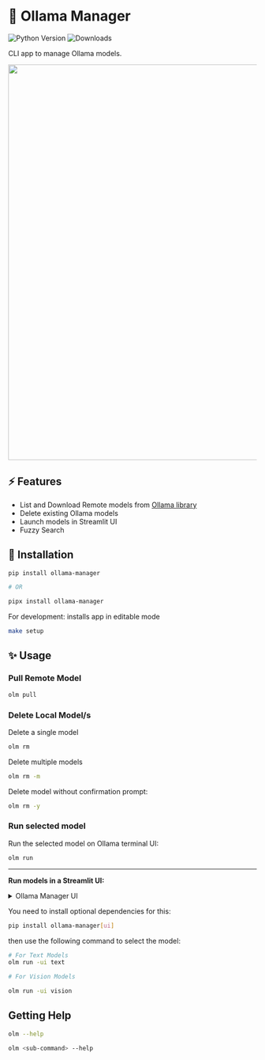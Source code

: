 # 🦙 Ollama Manager

![Python Version](https://img.shields.io/badge/Python-3.11-brightgreen?style=flat-square)
![Downloads](https://static.pepy.tech/badge/ollama-manager)


CLI app to manage Ollama models.

<a href="https://youtu.be/1y2TohQdNbo">
<img src="https://i.imgur.com/iA0LB0e.gif" width="800">
</a>

## ⚡️ Features

- List and Download Remote models from [Ollama library](https://ollama.dev/models)
- Delete existing Ollama models
- Launch models in Streamlit UI
- Fuzzy Search


## 🚀 Installation

```sh
pip install ollama-manager

# OR

pipx install ollama-manager
```

For development: installs app in editable mode

```sh
make setup
```

## ✨ Usage

### Pull Remote Model

```sh
olm pull
```

### Delete Local Model/s

Delete a single model

```sh
olm rm
```

Delete multiple models

```sh
olm rm -m
```

Delete model without confirmation prompt:

```sh
olm rm -y
```

### Run selected model

Run the selected model on Ollama terminal UI:

```sh
olm run
```

---

**Run models in a Streamlit UI:**

<details>
<summary>Ollama Manager UI</summary>
<img src="https://i.imgur.com/UqQLjXx.gif" width="800" />
</details>

You need to install optional dependencies for this:

```sh
pip install ollama-manager[ui]
```

then use the following command to select the model:

```sh
# For Text Models
olm run -ui text

# For Vision Models

olm run -ui vision
```

## Getting Help

```sh
olm --help

olm <sub-command> --help
```

